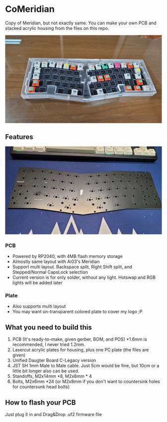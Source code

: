 # CoMeridian
Copy of Meridian, but not exactly same.
You can make your own PCB and stacked acrylic housing from the files on this repo.


![img](./Images/top.jpg)


## Features

![img](./Images/pcb.jpg)

### PCB
  - Powered by RP2040, with 4MB flash memory storage
  - Almostly same layout with Ai03's Meridian
  - Support multi layout. Backspace split, Right Shift split, and Stepped/Normal CapsLock selection
  - Current version is for only solder, without any light. Hotswap and RGB lights will be added later

### Plate
  - Also supports multi layout
  - You may want un-transparent colored plate to cover my logo ;P

## What you need to build this
1. PCB (It's ready-to-make, given gerber, BOM, and POS) *1.6mm is recommended, I never tried 1.2mm.
2. Lasercut acrylic plates for housing, plus one PC plate (the files are given)
3. Unified Daugter Board C-Legacy version
4. JST SH 1mm Male to Male cable. Just 5cm would be fine, but 10cm or a little bit longer also can be used.
5. Standoffs, M2x14mm *8, M2x8mm * 4
6. Bolts, M2x6mm *24 (or M2x8mm if you don't want to countersink holes for countersunk head bolts)

## How to flash your PCB
Just plug it in and Drag&Drop .uf2 firmware file
